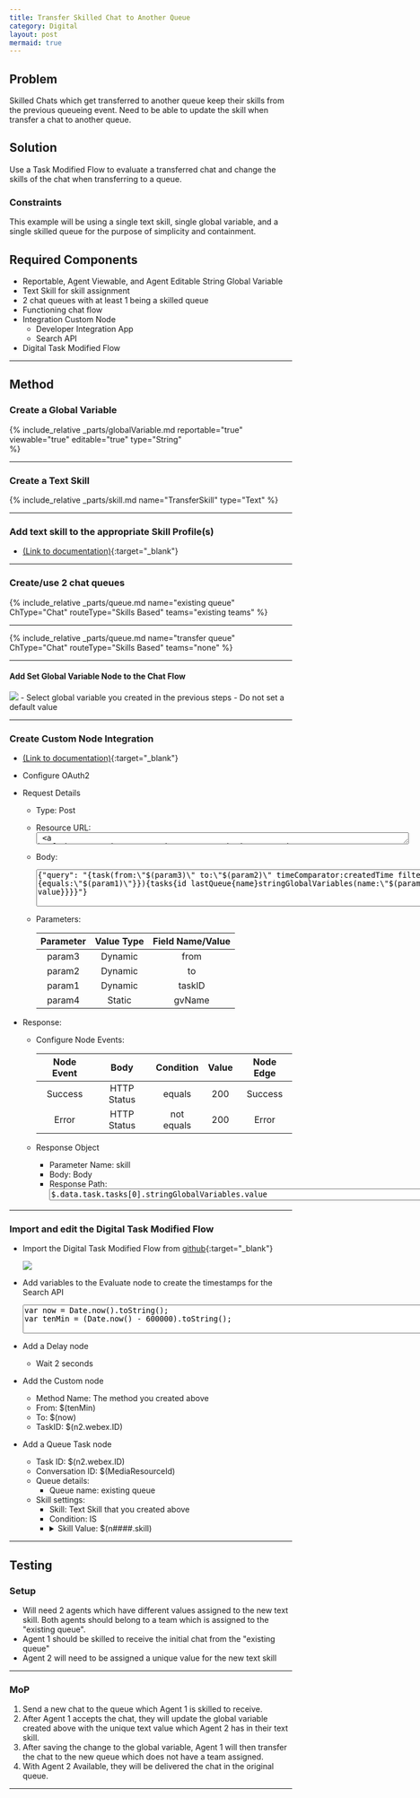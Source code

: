 ```yaml
---
title: Transfer Skilled Chat to Another Queue
category: Digital
layout: post
mermaid: true
---
```


## Problem

Skilled Chats which get transferred to another queue keep their skills from the previous queueing event.  Need to be able to update the skill when transfer a chat to another queue.

## Solution
Use a Task Modified Flow to evaluate a transferred chat and change the skills of the chat when transferring to a queue.

### Constraints
This example will be using a single text skill, single global variable, and a single skilled queue for the purpose of simplicity and containment.


## Required Components
- Reportable, Agent Viewable, and Agent Editable String Global Variable
- Text Skill for skill assignment
- 2 chat queues with at least 1 being a skilled queue
- Functioning chat flow
- Integration Custom Node 
  - Developer Integration App
  - Search API
- Digital Task Modified Flow


---

## Method

### Create a Global Variable
{% include_relative _parts/globalVariable.md 
    reportable="true" 
    viewable="true" 
    editable="true" 
    type="String"  
    %}

---

### Create a Text Skill
{% include_relative _parts/skill.md 
    name="TransferSkill"
    type="Text"
%}

---

### Add text skill to the appropriate Skill Profile(s)
- [(Link to documentation)](https://help.webex.com/en-us/article/n5595zd/Webex-Contact-Center-Setup-and-Administration-Guide#Cisco_Generic_Topic.dita_886a3ba6-94ee-447c-bee7-fe4dc369131d){:target="\_blank"}

---

### Create/use 2 chat queues
{% include_relative _parts/queue.md
  name="existing queue"
  ChType="Chat"
  routeType="Skills Based"
  teams="existing teams"
%}

---

{% include_relative _parts/queue.md
  name="transfer queue"
  ChType="Chat"
  routeType="Skills Based"
  teams="none"
%}

---

#### Add Set Global Variable Node to the Chat Flow
<img src="{{site.baseurl}}/assets/images/SkilledChatTransfer/Insert_Set_Variable.jpg"> 
- Select global variable you created in the previous steps
- Do not set a default value 


---

### Create Custom Node Integration 
- [(Link to documentation)](https://help.imiconnect.io/docs/custom-nodes){:target="\_blank"}
- Configure OAuth2
- Request Details
  - Type: Post
  - Resource URL: <textarea spellcheck="false" cols="80" rows="1"> https://api.wxcc-us1.cisco.com/search</textarea>
  - Body: 
    <textarea spellcheck="false" cols="100" rows="4" >{"query": "{task(from:\"$(param3)\" to:\"$(param2)\" timeComparator:createdTime filter:{id:{equals:\"$(param1)\"}}){tasks{id lastQueue{name}stringGlobalVariables(name:\"$(param4)\"){name value}}}}"}</textarea>
  - Parameters:
  
    |Parameter|Value Type|Field Name/Value|
    |:-:|:-:|:-:|
    |param3|Dynamic|from|
    |param2|Dynamic|to|
    |param1|Dynamic|taskID|
    |param4|Static|gvName|

- Response:
  - Configure Node Events:
  
    |Node Event|Body|Condition|Value|Node Edge|
    |:-:|:-:|:-:|:-:|:-:|
    |Success|HTTP Status|equals|200|Success|
    |Error|HTTP Status|not equals|200|Error|

  - Response Object
    - Parameter Name: skill
    - Body: Body
    - Response Path: <textarea spellcheck="false" cols="100" rows="1">$.data.task.tasks[0].stringGlobalVariables.value</textarea>


---


### Import and edit the Digital Task Modified Flow
- Import the Digital Task Modified Flow from [github](https://github.com/CiscoDevNet/webexcc-digital-channels){:target="\_blank"}

  <img src="{{site.baseurl}}/assets/images/SkilledChatTransfer/Task_Modified_Flow.jpg">

- Add variables to the Evaluate node to create the timestamps for the Search API
    <textarea spellcheck="false" cols="100" rows="3" >var now = Date.now().toString();
  var tenMin = (Date.now() - 600000).toString();</textarea>
- Add a Delay node
  - Wait 2 seconds
- Add the Custom node
  - Method Name: The method you created above
  - From: $(tenMin)
  - To: $(now)
  - TaskID: $(n2.webex.ID)  
- Add a Queue Task node
  - Task ID: $(n2.webex.ID)
  - Conversation ID: $(MediaResourceId)
  - Queue details:
    - Queue name: existing queue
  - Skill settings:
    - Skill: Text Skill that you created above
    - Condition: IS
    - <details><summary>Skill Value: $(n####.skill)</summary><img src="{{site.baseurl}}/assets/images/SkilledChatTransfer/cNodeSkill.jpg"></details>
  

---

## Testing

### Setup
- Will need 2 agents which have different values assigned to the new text skill.  Both agents should belong to a team which is assigned to the "existing queue".
- Agent 1 should be skilled to receive the initial chat from the "existing queue"
- Agent 2 will need to be assigned a unique value for the new text skill

---

### MoP
1. Send a new chat to the queue which Agent 1 is skilled to receive.
2. After Agent 1 accepts the chat, they will update the global variable created above with the unique text value which Agent 2 has in their text skill.
3. After saving the change to the global variable, Agent 1 will then transfer the chat to the new queue which does not have a team assigned.
4. With Agent 2 Available, they will be delivered the chat in the original queue.

---


